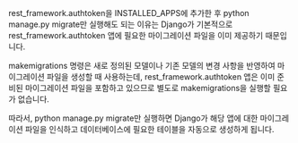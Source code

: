 rest_framework.authtoken을 INSTALLED_APPS에 추가한 후 python manage.py migrate만 실행해도 되는 이유는 Django가 기본적으로
rest_framework.authtoken 앱에 필요한 마이그레이션 파일을 이미 제공하기 때문입니다.

makemigrations 명령은 새로 정의된 모델이나 기존 모델의 변경 사항을 반영하여 마이그레이션 파일을 생성할 때 사용하는데, rest_framework.authtoken 앱은 이미 준비된 마이그레이션 파일을
포함하고 있으므로 별도로 makemigrations을 실행할 필요가 없습니다.

따라서, python manage.py migrate만 실행하면 Django가 해당 앱에 대한 마이그레이션 파일을 인식하고 데이터베이스에 필요한 테이블을 자동으로 생성하게 됩니다.